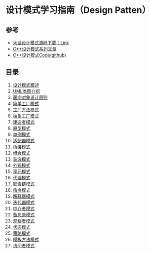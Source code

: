 # 设计模式学习指南（Design Patten）

## 参考

- [大话设计模式源码下载：Link](www.cnblogs.com/Files/cj723/BigTalkDesignPattenSourceCode.rar)
- [C++设计模式系列文章](https://zhuanlan.zhihu.com/p/94877789)
- [C++设计模式Code(github)](https://github.com/FengJungle/DesignPattern)

## 目录

1. [设计模式概述](./001_Start.md)
2. [UML类图介绍](./002_UML.md)
3. [面向对象设计原则](./003_DesignPhilosophy.md)
4. [简单工厂模式](./004_SimpleFactory.md)
5. [工厂方法模式](./005_FactoryMethod.md)
6. [抽象工厂模式](./006_AbstractFactory.md)
7. [建造者模式](./007_BuilderPattern.md)
8. [原型模式](./008_PrototypePattern.md)
9. [单例模式](./009_SinglePattern.md)
10. [适配器模式](./010_AdapterPattern.md)
11. [桥接模式](./011_BridgePattern.md)
12. [组合模式](./012_CompositePattern.md)
13. [装饰模式](./013_DecoratorPattern.md)
14. [外观模式](./014_FacadePattern.md)
15. [享元模式](./015_FlyweightPattern.md)
16. [代理模式](./016_ProxyPattern.md)
17. [职责链模式](./017_ChainOfResponsibility.md)
18. [命令模式](./018_CommandPattern.md)
19. [解释器模式](./019_InterpreterPattern.md)
20. [迭代器模式]()
30. [中介者模式]()
31. [备忘录模式]()
32. [观察者模式]()
33. [状态模式]()
34. [策略模式]()
35. [模板方法模式]()
36. [访问者模式]()